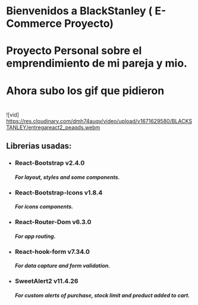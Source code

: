 # Bienvenidos a BlackStanley ( E-Commerce Proyecto)

# Proyecto Personal sobre el emprendimiento de mi pareja y mio.
# Ahora subo los gif que pidieron
# 
![vid] https://res.cloudinary.com/dmh74auqy/video/upload/v1671629580/BLACKSTANLEY/entregareact2_peaqds.webm

## Librerias usadas:

- ### React-Bootstrap v2.4.0
  #### _For layout, styles and some components._
- ### React-Bootstrap-Icons v1.8.4
  #### _For icons components._
- ### React-Router-Dom v6.3.0
  #### _For app routing._
- ### React-hook-form v7.34.0
  #### _For data capture and form validation._
- ### SweetAlert2 v11.4.26
  #### _For custom alerts of purchase, stock limit and product added to cart._







